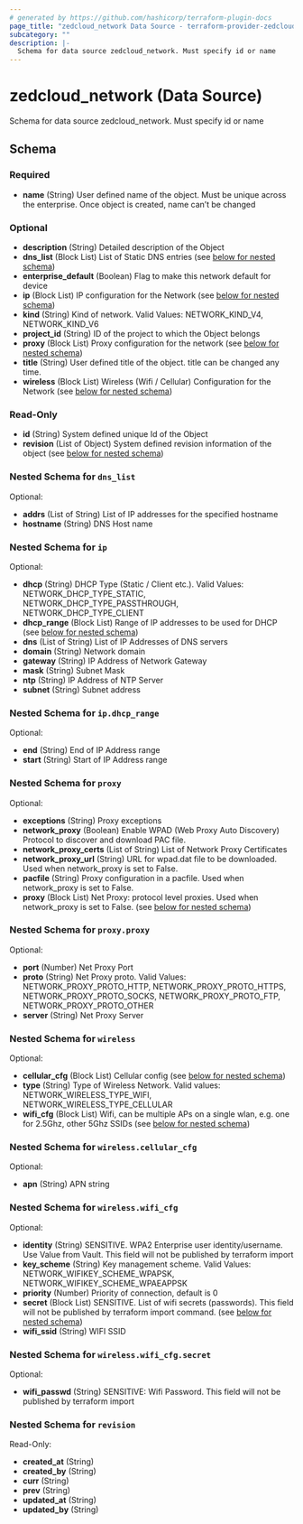 ```yaml
---
# generated by https://github.com/hashicorp/terraform-plugin-docs
page_title: "zedcloud_network Data Source - terraform-provider-zedcloud"
subcategory: ""
description: |-
  Schema for data source zedcloud_network. Must specify id or name
---
```


# zedcloud_network (Data Source)

Schema for data source zedcloud_network. Must specify id or name



<!-- schema generated by tfplugindocs -->
## Schema

### Required

- **name** (String) User defined name of the object. Must be unique across the enterprise. Once object is created, name can’t be changed

### Optional

- **description** (String) Detailed description of the Object
- **dns_list** (Block List) List of Static DNS entries (see [below for nested schema](#nestedblock--dns_list))
- **enterprise_default** (Boolean) Flag to make this network default for device
- **ip** (Block List) IP configuration for the Network (see [below for nested schema](#nestedblock--ip))
- **kind** (String) Kind of network. Valid Values: NETWORK_KIND_V4, NETWORK_KIND_V6
- **project_id** (String) ID of the project to which the Object belongs
- **proxy** (Block List) Proxy configuration for the network (see [below for nested schema](#nestedblock--proxy))
- **title** (String) User defined title of the object. title can be changed any time.
- **wireless** (Block List) Wireless (Wifi / Cellular) Configuration for the Network (see [below for nested schema](#nestedblock--wireless))

### Read-Only

- **id** (String) System defined unique Id of the Object
- **revision** (List of Object) System defined revision information of the object (see [below for nested schema](#nestedatt--revision))

<a id="nestedblock--dns_list"></a>
### Nested Schema for `dns_list`

Optional:

- **addrs** (List of String) List of IP addresses for the specified hostname
- **hostname** (String) DNS Host name


<a id="nestedblock--ip"></a>
### Nested Schema for `ip`

Optional:

- **dhcp** (String) DHCP Type (Static / Client etc.). Valid Values: NETWORK_DHCP_TYPE_STATIC, NETWORK_DHCP_TYPE_PASSTHROUGH, NETWORK_DHCP_TYPE_CLIENT
- **dhcp_range** (Block List) Range of IP addresses to be used for DHCP (see [below for nested schema](#nestedblock--ip--dhcp_range))
- **dns** (List of String) List of IP Addresses of DNS servers
- **domain** (String) Network domain
- **gateway** (String) IP Address of Network Gateway
- **mask** (String) Subnet Mask
- **ntp** (String) IP Address of NTP Server
- **subnet** (String) Subnet address

<a id="nestedblock--ip--dhcp_range"></a>
### Nested Schema for `ip.dhcp_range`

Optional:

- **end** (String) End of IP Address range
- **start** (String) Start of IP Address range



<a id="nestedblock--proxy"></a>
### Nested Schema for `proxy`

Optional:

- **exceptions** (String) Proxy exceptions
- **network_proxy** (Boolean) Enable WPAD (Web Proxy Auto Discovery) Protocol to discover and download PAC file.
- **network_proxy_certs** (List of String) List of Network Proxy Certificates
- **network_proxy_url** (String) URL for wpad.dat file to be downloaded. Used when network_proxy is set to False.
- **pacfile** (String) Proxy configuration in a pacfile. Used when network_proxy is set to False.
- **proxy** (Block List) Net Proxy: protocol level proxies. Used when network_proxy is set to False. (see [below for nested schema](#nestedblock--proxy--proxy))

<a id="nestedblock--proxy--proxy"></a>
### Nested Schema for `proxy.proxy`

Optional:

- **port** (Number) Net Proxy Port
- **proto** (String) Net Proxy proto. Valid Values: NETWORK_PROXY_PROTO_HTTP, NETWORK_PROXY_PROTO_HTTPS, NETWORK_PROXY_PROTO_SOCKS, NETWORK_PROXY_PROTO_FTP, NETWORK_PROXY_PROTO_OTHER
- **server** (String) Net Proxy Server



<a id="nestedblock--wireless"></a>
### Nested Schema for `wireless`

Optional:

- **cellular_cfg** (Block List) Cellular config (see [below for nested schema](#nestedblock--wireless--cellular_cfg))
- **type** (String) Type of Wireless Network. Valid values: NETWORK_WIRELESS_TYPE_WIFI, NETWORK_WIRELESS_TYPE_CELLULAR
- **wifi_cfg** (Block List) Wifi, can be multiple APs on a single wlan, e.g. one for 2.5Ghz, other 5Ghz SSIDs (see [below for nested schema](#nestedblock--wireless--wifi_cfg))

<a id="nestedblock--wireless--cellular_cfg"></a>
### Nested Schema for `wireless.cellular_cfg`

Optional:

- **apn** (String) APN string


<a id="nestedblock--wireless--wifi_cfg"></a>
### Nested Schema for `wireless.wifi_cfg`

Optional:

- **identity** (String) SENSITIVE. WPA2 Enterprise user identity/username. Use Value from Vault. This field will not be published by terraform import
- **key_scheme** (String) Key management scheme. Valid Values: NETWORK_WIFIKEY_SCHEME_WPAPSK, NETWORK_WIFIKEY_SCHEME_WPAEAPPSK
- **priority** (Number) Priority of connection, default is 0
- **secret** (Block List) SENSITIVE. List of wifi secrets (passwords). This field will not be published by terraform import command. (see [below for nested schema](#nestedblock--wireless--wifi_cfg--secret))
- **wifi_ssid** (String) WIFI SSID

<a id="nestedblock--wireless--wifi_cfg--secret"></a>
### Nested Schema for `wireless.wifi_cfg.secret`

Optional:

- **wifi_passwd** (String) SENSITIVE: Wifi Password. This field will not be published by terraform import




<a id="nestedatt--revision"></a>
### Nested Schema for `revision`

Read-Only:

- **created_at** (String)
- **created_by** (String)
- **curr** (String)
- **prev** (String)
- **updated_at** (String)
- **updated_by** (String)


